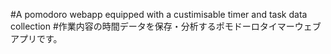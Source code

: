 #A pomodoro webapp equipped with a custimisable timer and task data collection
#作業内容の時間データを保存・分析するポモドーロタイマーウェブアプリです。
